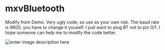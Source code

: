 # mxvBluetooth
Modify from Demo. Very ugly code, so use as your own risk. The baud rate is 9600, you have to change it youself. I just want to plug BT not to pin 0/1. I hope someone can help me to modify the code better.

![enter image description here](mxvBluetooth/TestExample/btblink.png)
